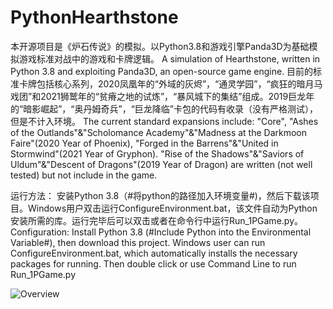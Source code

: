 # PythonHearthstone
本开源项目是《炉石传说》的模拟。以Python3.8和游戏引擎Panda3D为基础模拟游戏标准对战中的游戏和卡牌逻辑。
A simulation of Hearthstone, written in Python 3.8 and exploiting Panda3D, an open-source game engine.
目前的标准卡牌包括核心系列，2020凤凰年的“外域的灰烬”，“通灵学园”，“疯狂的暗月马戏团”和2021狮鹫年的“贫瘠之地的试炼”，“暴风城下的集结”组成。2019巨龙年的“暗影崛起”，“奥丹姆奇兵”，“巨龙降临”卡包的代码有收录（没有严格测试），但是不计入环境。
The current standard expansions include: "Core", "Ashes of the Outlands"&"Scholomance Academy"&"Madness at the Darkmoon Faire"(2020 Year of Phoenix), "Forged in the Barrens"&"United in Stormwind"(2021 Year of Gryphon). "Rise of the Shadows"&"Saviors of Uldum"&"Descent of Dragons"(2019 Year of Dragon) are written (not well tested) but not include in the game.

运行方法： 安装Python 3.8（#将python的路径加入环境变量#)，然后下载该项目。Windows用户双击运行ConfigureEnvironment.bat，该文件自动为Python安装所需的库。运行完毕后可以双击或者在命令行中运行Run_1PGame.py。
Configuration: Install Python 3.8 (#Include Python into the Environmental Variable#), then download this project. Windows user can run ConfigureEnvironment.bat, which automatically installs the necessary packages for running. Then double click or use Command Line to run Run_1PGame.py

![Overview](https://user-images.githubusercontent.com/61217720/140857445-60fb8929-4d6e-44de-b657-a0545e9e4263.png)
